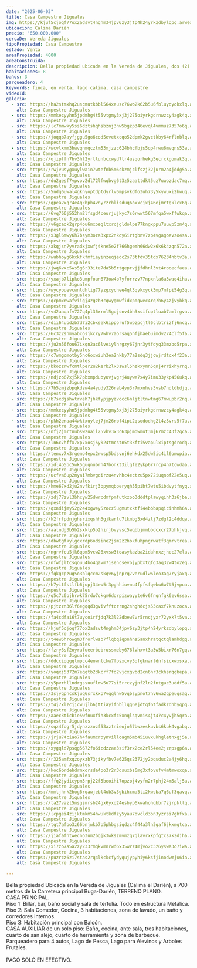 ```yaml
---
date: "2025-06-03"
title: Casa Campestre Jiguales
img: https://kjuf5cjoqf77ox2adsvt4nghm34jpv6zy3jtp4h24yrkzdbylopq.arweave.net/UmheiS6Bf_dfQByrPjTHZviX19nG0zfw-uYirIw4W58
ubicacion: Calima Darién
precio: "650.000.000"
cercaDe: Vereda Jiguales 
tipoPropiedad: Casa Campestre
estado: Venta
areaPropiedad: 4000
areaConstruida: 
descripcion: Bella propiedad ubicada en la Vereda de Jiguales, dos (2) años de construida, impuestos al día. Cuenta con dos (2) casas, áreas sociales y lagos de pesca.
habitaciones: 8
baños: 3
parqueadero: 4
keywords: finca, en venta, lago calima, casa campestre
videoId: 
galeria:
  - src: https://ha2stmxhq2uscmutkbbl564xeusc76wo2k62b5u6fbluydyokxlq.arweave.net/ODUpsueGqSEyk1BCvvuXJSQv-s7SvaD2nihXTA8OVdc
    alt: Casa Campestre Jiguales
  - src: https://mmkecyyhn5jpdmhg4t55vtgmy3xj3j275oiyrkgdrnwzcy4agk4q.arweave.net/YxRBYwdvUvGw5uT72szMxu6dp1_rkYiow4ttkWOAMrk
    alt: Casa Campestre Jiguales
  - src: https://lc7mmwky5ss6dztshqhsbznj3nw5bgzp346evql4vmmuz7357o6q.arweave.net/WL7GWVjspeHmcjwPIOWp223Qmy_fPErBfKsZTP99-70
    alt: Casa Campestre Jiguales
  - src: https://joqqb7ayfjggu5go6cod5evetxcqo52dpmk2gvctkby64rflnblq.arweave.net/S6EA_BgqTGp0zvCcPpKkncUHd0N7FaNUU1Bx7kSraFc
    alt: Casa Campestre Jiguales
  - src: https://wcvlxmm3hwvqnmqcztm53mjzzc624bhcfbjs5qp4rwu6mvqns53a.arweave.net/sKq7sZs9qwayAszZ3bE5yL2uBOIoUy7B_I2p5lYNl3Y
    alt: Casa Campestre Jiguales
  - src: https://ojipffn7hv3hl2yrtlunbcxwyd7tr4usqorhekg5ecrxkgomak3q.arweave.net/clDylb89dnXrEZro0Ir2wP848pKDonIo3SCjdRnMArc
    alt: Casa Campestre Jiguales
  - src: https://rwjvusygxuylwain7wtefnb5m6ckzmjclfszj32jurm2a4jddg5a.arweave.net/jZNaSwa9MLsBDf2mQrQ9Z4SssSJZZZTvSaRZoHEjGbo
    alt: Casa Campestre Jiguales
  - src: https://du2gesf7ypvov2dl72lfwqbvg6t3z5zaattdkt5uz7uwozdac7mq.arweave.net/HTRiSL_D6uroa_6WW0A1N6e89yAE5jVPtM_pZ2RgF9k
    alt: Casa Campestre Jiguales
  - src: https://5ndg6uwal4gknyoptdptdyrlv6mpsvkdfo3uh73y5kywuxi2hwuq.arweave.net/60ZvUsBfDKbhz5jfMeIrr5j5VUMrt0P_eOqxal0aPak
    alt: Casa Campestre Jiguales
  - src: https://gpea2xgr4e4qkhph4vnyrzrhlisduq6oxxcjxj46ejmrtgklcx6q.arweave.net/M8gNXNHhOQUd5-VbiOYnWiQ6Q869xJunniJZGZlLFf0
    alt: Casa Campestre Jiguales
  - src: https://6vq766j552hm2lfsgd4ceurjujkyc7s6rwwt567mfqa5wxffwkqa.arweave.net/9WH_eT3ujs0ssjD4IlIpolWBfl6NrT777CwB21ylsqA
    alt: Casa Campestre Jiguales
  - src: https://v6gzaok2grp4ou6mxoegltxrcjgldolpe77kngxppu7uuvp5zm4q.arweave.net/r42QOVo0X8dTzLuIZc7xEkyxuW8n_qaa730_SlX9yzk
    alt: Casa Campestre Jiguales
  - src: https://x3gl6mwy6h7bsym3oza3xpx2nkqy6irtgbnv7zp4vgagoavzo4sa.arweave.net/vsy_Mtjx_hlhm3ZBu776aqGPIjMwW1_l_KmAZwK5dyQ
    alt: Casa Campestre Jiguales
  - src: https://akqjsn7yvradxjxwfj4kne5e2f766hgemh66dw2x6k6k4zqn572a.arweave.net/AqCZN_isQDum9ip4ppOk0X_vHMRh_eHbV_K8rmYN7_Q
    alt: Casa Campestre Jiguales
  - src: https://wubhoyg6kxkfkfmfieyinzeqjedc2s73tfdv35tdx76234hbtv3a.arweave.net/tQJ3YN5V1FUVhUEwhuSQSQYtS_uZR132Y7_9rfDhnXY
    alt: Casa Campestre Jiguales
  - src: https://jwq6vxc5ws5g6r33ite7da5b5rtgeprvjjfdhnl3vt4rooecfaea.arweave.net/TaHq3F20um9He0TJ8YOh7GZiPjVKSjO1e6z5FziCKAg
    alt: Casa Campestre Jiguales
  - src: https://yxajb7lipko3umpfoun673ow4b7yforrzv77npxnla6a3waq4iha.arweave.net/xcCQ_Wh6nbox5XUb7-3W4H-CujHNf_a-7Vg8DdgQ4g4
    alt: Casa Campestre Jiguales
  - src: https://wycyouevcwnldhlig77yzgxychee4ql3qykxyck3mp7mfpi54g3q.arweave.net/tgWHUJUVmrGdaDf_jJr4EchOQXuGFXwJW2P-wr0d4bc
    alt: Casa Campestre Jiguales
  - src: https://qcpmxrwafviigj4zgzb3cqwygmwfidxpoqwec4rq7b6y4zjvybkq.arweave.net/gJ7LxsAtUIMnmTZDsULYMyxUDu90LEFyMPh9jmU1wFU
    alt: Casa Campestre Jiguales
  - src: https://v42aaqafv727q4pl36xrml5gojsnv4bh3xsifuptluab7amlrgva.arweave.net/rzQAQAWv9fhx69-vFi-mcmTa8Cfd5ILR810AH4GLiao
    alt: Casa Campestre Jiguales
  - src: https://dii64ubdzb7d7i2cbxsek6ipporuf5wpzpcjtl6clbtrizfj6ncq.arweave.net/GhHuUCPIfj-jQg3kRXkPe6NC9s_LxJmvwlhnFGSp80U
    alt: Casa Campestre Jiguales
  - src: https://6c3z2shmyabcosjkcry7whv7aorsaq5nfjhaebuimdv274clf5fa.arweave.net/8LedSOzAAidJKhRx-x6_A6MgQ60qTgIGiGDrr_BLL0o
    alt: Casa Campestre Jiguales
  - src: https://ju2n56fou67ixqn2ac6lveiylhrgzy67jnr3ytfdyq33mzbo5rpa.arweave.net/TTTe-K6nvovBugC8upEYWeJs499LY7xMo8Q3tmQu7F4
    alt: Casa Campestre Jiguales
  - src: https://c7wmgcmotby5nc6oxwiuh3ea2nkby77a2sdq3jjcwjrdtcx4f23a.arweave.net/F-zDCY6YcdaLzr2RQ-yA01Qcf-DUhw2lIrJiOYr8LrY
    alt: Casa Campestre Jiguales
  - src: https://bkozzrwfcmtlper2u2kerb2lx3swsl5hzkxymn5qnj4rrixhyrnq.arweave.net/Cp2cxsUTJreSOqaUSIdLvuVpL6fKr4Y3sGp5GKLnxFs
    alt: Casa Campestre Jiguales
  - src: https://ndjzo67xj5k7pbxmpdubyuvjvgrj4uywe7x4y7imu33ykp456ukq.arweave.net/aNOXe_dPVfeG7HjoHFKpqaKeUxYn78x9DKb3hT-d9RU
    alt: Casa Campestre Jiguales
  - src: https://7b5zmjzbpqkdzw4a4yudy326rab4yu3r7mxnhvs3vsb7ndldbdjq.arweave.net/-HuWJyF8FDzbgOYoPG9eiAPMU3H7LtPWW6yD9o1jCNM
    alt: Casa Campestre Jiguales
  - src: https://b7sxdjshwtrveh7jhkfypjpyzvocc6nljtltnwtmg67mwupbr2nq.arweave.net/D-Vxpke041If6TqLh6X4zVwheatM1zbabDe-y1Hhjps
    alt: Casa Campestre Jiguales
  - src: https://mmkecyyhn5jpdmhg4t55vtgmy3xj3j275oiyrkgdrnwzcy4agk4q.arweave.net/YxRBYwdvUvGw5uT72szMxu6dp1_rkYiow4ttkWOAMrk
    alt: Casa Campestre Jiguales
  - src: https://pkh2eraa44wktxuylej7jm26rbf4ipi2qsododhg2l4z3vrs5f7a.arweave.net/eo-iRADnLKnemFkT9LNeiEvEPRqEnDcM5tL5ndYy6X4
    alt: Casa Campestre Jiguales
  - src: https://nfj2jmrtnubsw2uail25vhv3x3c63pjmowmut3mj67mzc43f2qca.arweave.net/aVOksjNtAytqgEL12p67vsXtvSx1mUntiffZkXNl1AQ
    alt: Casa Campestre Jiguales
  - src: https://ln6c7hffx7xp7xosj5yk24tmcstn5t3kfti5vapulxiptsgdrodq.arweave.net/W3wvnKW_7v_d0k9wrXJsFKbez2os0dqB9F3Q-cjDi4c
    alt: Casa Campestre Jiguales
  - src: https://tenxv7x3rgemo4epx2rwsp5bdsvnj6ehkdx25dw5ic4il6omwpia.arweave.net/mRt6_vuJiMdwj76jaT-hHKrU-IdQ766O3UC4hfnMs9A
    alt: Casa Campestre Jiguales
  - src: https://idl4o5bc5wk5quqnubrh47bonkt3ilgfe2ykp6r7rcp4n7tcwdaa.arweave.net/QNfHdCLtldhSDaBifnwuaqe0LMUmsKf6P4ifxv5isMA
    alt: Casa Campestre Jiguales
  - src: https://ucfva6up2myai7mbvgcirzu4nvhhc4ectzu5px72iuqnof22e5uq.arweave.net/oItQeo_TMAR9gamEiOacbU5xcIKeadff-kUg1xdaJ2k
    alt: Casa Campestre Jiguales
  - src: https://kme67xd2ju2nvfkirj3bpymqbperyqh55pibt7wtu5ibdvytfnyq.arweave.net/Uwnv3HpNNNqVSIp2F-GQC8kcQP3r0Bn-06dQEdcTK3E
    alt: Casa Campestre Jiguales
  - src: https://zdj77zvl3bhcyw25dwrcdmfpmfutkzoo3dddtplawyqihh3z6jba.arweave.net/yNP_5qvYTixbXR2iIbCvYWk1Zc7Yxjm9YLYgg5958kI
    alt: Casa Campestre Jiguales
  - src: https://qxndijmy52g2e4xgwey5zocz5ugmutxktfi44bbbapqicinhmh6a.arweave.net/hdo0JZjujaJy5rEx3LhZ7QzKTuqZUc4EIQPggSGnYfw
    alt: Casa Campestre Jiguales
  - src: https://k2frfpdnjghsrixqshh3gjkarlu7tkmbg5xd4zlj7zdgl2c4ddqa.arweave.net/VosSvG1Jjyii8JHPsyVAiun5qYE3bj5laf5GZehcGOA
    alt: Casa Campestre Jiguales
  - src: https://aalndg3b5b2sxklp5o2hirjbvyvsc5wqbbjmmbbdcxcr27bhkjvq.arweave.net/ABbRm2HodSupb-u0dEUhrishdtAIUsYEIxXFHXwnUms
    alt: Casa Campestre Jiguales
  - src: https://dbwtgfkylgcxrdp6odsine2jsm2z2hokfuhpngrwatf3qmrvtrea.arweave.net/GG0zFVhZhXiN_nDkhpNJkzWdHcotDvaaNgTLuDI1nEg
    alt: Casa Campestre Jiguales
  - src: https://ngrvfcu5jk6qpm5vcw26xvsw3toasykazba2idahnxzjhec27ela.arweave.net/aaNSip1KvQeztRW169ZW3NwJYUDIQaQMB23yk5Ba-RY
    alt: Casa Campestre Jiguales
  - src: https://nfwfjltcsqouu4bo4qavm7jsencsevojypbxtqfg3aq32w4to2eq.arweave.net/aWxUrmKUHUpwLuQBVn0yI0UiVcnDw3nAptghvVuTdok
    alt: Casa Campestre Jiguales
  - src: https://fqkgcpzug5o3blqccm2skqv6yjnp7q7verudlw6leo3ag7ryjaxq.arweave.net/LBRhPzQ3XbCuAhM1JUK-wlr_w_UkaDXbyyO2A344SC8
    alt: Casa Campestre Jiguales
  - src: https://h7yitfstlfb6jupj34rw5r3pghhiuvmu4fpfsfqwbw6w7t5jvpua.arweave.net/P_CJllNZQ-TR6d8jbsdvMc6KVZThXlkWFg29b8-pq-g
    alt: Casa Campestre Jiguales
  - src: https://q5c7c6bjhrwk75rdw7ckgm6dorpizwayyte6v6fnqnfgk6zv6ssa.arweave.net/h0XxeCk8bK_2I7fEozPDdF6M2BjEyer4rYNKZXs19KQ
    alt: Casa Campestre Jiguales
  - src: https://pjtzzn36lf6egqqd3gvivfftcrrng2shghdcjs53caxf7knuzoca.arweave.net/emect35ZfENCA9mqipSzFGLTakcxxiTLuxAuX6m0y4Q
    alt: Casa Campestre Jiguales
  - src: https://fa4cdfai6t7uycoirfjdq7k3l22dbew7vr5rncjyxr72yxk7t5va.arweave.net/KDghlAj0_0wJyIlSOH1bXrQwkt-sexaJOLx_rF1fn2o
    alt: Casa Campestre Jiguales
  - src: https://kjuf5cjoqf77ox2adsvt4nghm34jpv6zy3jtp4h24yrkzdbylopq.arweave.net/UmheiS6Bf_dfQByrPjTHZviX19nG0zfw-uYirIw4W58
    alt: Casa Campestre Jiguales
  - src: https://t4ew5hrowgm3frorlwsb7flqbqiqpnhns5anxhratqctqlamhdgq.arweave.net/nwluni6xmbLF0V2kH5VwDBEHtO2XQNueIJwFOCwMOM0
    alt: Casa Campestre Jiguales
  - src: https://fzry3sf2oyrafueerbebrussmeby676lvhxvt3a3w5bixr76n7gq.arweave.net/LmONyLp2IgLQhIhIGNJSYQOPf8up71nsG7dCi8f-b80
    alt: Casa Campestre Jiguales
  - src: https://ddcciqqgqlmpcc4enwntckw7fpsxcvy5ofgknarldnfsicxwxsxa.arweave.net/GMQkQgaC2PELhG2bMSrfK-VxVx1xTKaCKxtLJAr2vK4
    alt: Casa Campestre Jiguales
  - src: https://yoqxj5372m7eqgtb2dkcrf7fo2vjcxgvbd2cn6nr3ckhsrqgbepa.arweave.net/w6F093_TPkgaYdDUKJfldqqRXNUI9Cb5sdiUeUYGCR4
    alt: Casa Campestre Jiguales
  - src: https://y5pvrhllndrgssuuflrw5u77si5rrczyjnf2ln2fntgac3uddf5a.arweave.net/x19YnWto4mlKlCrjbtP_kjsYizhLS6W3RWzMAW6DGXo
    alt: Casa Campestre Jiguales
  - src: https://3sjygpncskjuq6srxkxp7vgglnw5vqbsypnot7nv6wa2qpeugsaq.arweave.net/3JODPaKSk0h6Ubqu_9TGW23awDLD2un9tfWBqDyUNIE
    alt: Casa Campestre Jiguales
  - src: https://t4j7xlzcjjcwujlb6jttiayifnbllqg6ejdtqf6tfadkzdhbyqpq.arweave.net/nxP7ryJKRWolYfJnNAMIK0K1wN4iRzgX0ygGrIzhxB8
    alt: Casa Campestre Jiguales
  - src: https://aaeckticbie5wfnuxfih3kcxfc5xnqlsqvmis4jt47c4yvjh5qra.arweave.net/AAglTQIKCdsVtLlQfahXKLt2wXKFWIlxM-fFzFUn7CI
    alt: Casa Campestre Jiguales
  - src: https://sqz4fogr5jdynzzzozf53aztnieojo57bwzeskuvbs6kuk4vgabq.arweave.net/lDPCuNHqR4bnOXZL3YMzagjku78NskkqlQy8qiuVMAM
    alt: Casa Campestre Jiguales
  - src: https://jrju74ciao7h4faumcrpynvilloagm5mb45iuvxukhgletnxgj5a.arweave.net/TFNP8EgDvn4UFGCi_DaoWtwDM6wPOopW9FHMsk23Mno
    alt: Casa Campestre Jiguales
  - src: https://xygqld7psqg5672fo6icdzzae3sif3rx2ce2rl54ee2jzrpsgp6a.arweave.net/vg0Fj--UDd9_RXeQIecgJuSC7jfQiaivvCE0nMXyM_w
    alt: Casa Campestre Jiguales
  - src: https://r325amfxqzoyxzb73jikyfbv7e625qs2372jy2bqsduc2a4jy6hq.arweave.net/jvXQMLeGXYvkP9pQrBQ1-T2uwlrf9JxoMJDoLQOJx48
    alt: Casa Campestre Jiguales
  - src: https://koc6brdehdrmxorsda4po3r2r3dsuxbs6mg3xfovufv4mtmwoxqa.arweave.net/U4XgxGQ44su6Mhg49246jscqXDLzDbuV1aFrxk2WdeA
    alt: Casa Campestre Jiguales
  - src: https://ffq2jydicypm3rpj22f5beoihi7opzoj4vyfm2r7phj24m5alj5a.arweave.net/KWGk4GgWHs3F6daL0JHIOj7n5cnlcFZqP3nTrjOgWno
    alt: Casa Campestre Jiguales
  - src: https://mmtjhnk2hog6rqawjebl4ub3v3gbihcma5ti2kwsba7q6uf3qavq.arweave.net/YyaTtVo7jejAFkkCvlA7rswUHEwHZo0q0gg_D1C7gCs
    alt: Casa Campestre Jiguales
  - src: https://ta27vazl5msgjmrsb24gx6yxq24esbyp6kwahohqbbr7zjrpkllq.arweave.net/mDX6gyvrJGSyMg64a_sXhrhJBw_yrAO48Ahj_KYvUtc
    alt: Casa Campestre Jiguales
  - src: https://lcpgei4zijktmkm54hwuktkdfzy5yau7ovcld3on3yzrsi7ghfxa.arweave.net/WJ5iI5lCVTYpneHtRU1DLnHcAp91RLHtzd4zGSPmOW4
    alt: Casa Campestre Jiguales
  - src: https://tgt7afbo3z66bnjwkb7p5phbgsiqdzc4f44a3ln3gaf6jkxmgtca.arweave.net/mafwFC7efeC1NlB-_rzhNJEB5FwvOA2tuzAL5KrsNMQ
    alt: Casa Campestre Jiguales
  - src: https://jiafafhtwecno3um2bgjk3wkszmvmzq7glavrxkpfgtcs7kzdjha.arweave.net/SgBQFPOxBNdujNBMlW7KlllWZh8ywVjdTymmKX1ZGk4
    alt: Casa Campestre Jiguales
  - src: https://xi7zo7a5a2zy233rmqkvmnrwd6x35wrz4mjvo2c3z6yswa3o7iwa.arweave.net/uj-XfB0Gs41vcWQVVjY2H6--2jnjE1doW8-xKwNu-iw
    alt: Casa Campestre Jiguales
  - src: https://puzrcz6zi7stas2rq4lkckcfydyqujypyhiy6ksfjinodwmju6ia.arweave.net/fTMRZ9lH5TBLUYcWoShFwPEKJw_B0Y8qRUoa4dmJp5A
    alt: Casa Campestre Jiguales
 
---
```


Bella propiedad Ubicada en la Vereda de Jiguales (Calima el Darién), a 700 metros de la Carretera principal Buga-Darién, TERRENO PLANO. <br>
CASA PRINCIPAL.<br>
 Piso 1: Billar, bar, baño social y sala de tertulia. Todo en estructura Metálica. <br>
                Piso 2: Sala Comedor, Cocina, 3 habitaciones, zona de lavado, un baño y corredores internos.<br> 
                Piso 3: Habitación principal con Balcón.<br>
CASA AUXILIAR de un solo piso: Baño, cocina, ante sala, tres habitaciones, cuarto de san alejo, cuarto de herramienta y zona de barbecue.<br>
Parqueadero para 4 autos, Lago de Pesca, Lago para Alevinos y Arboles Frutales.<br><br>
PAGO SOLO EN EFECTIVO.<br><br>